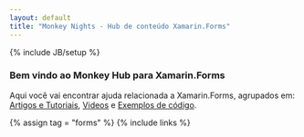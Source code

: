 ```yaml
---
layout: default
title: "Monkey Nights - Hub de conteúdo Xamarin.Forms"
---
```

{% include JB/setup %}

### Bem vindo ao Monkey Hub para Xamarin.Forms

Aqui você vai encontrar ajuda relacionada a Xamarin.Forms, agrupados em: [Artigos e Tutoriais](#artigos-e-tutoriais), [Videos](#videos) e [Exemplos de código](#exemplos-de-cdigo).

{% assign tag = "forms" %}
{% include links %}